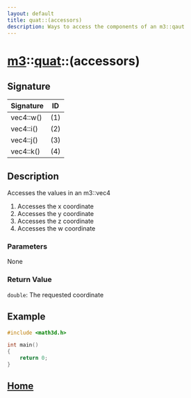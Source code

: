 ```yaml
---
layout: default
title: quat::(accessors)
description: Ways to access the components of an m3::qaut
---
```


# [m3](https://developergy.github.io/math3d/)::[quat](../../types/quat.md)::(accessors)

## Signature

| Signature | ID |
| --- | --- |
| vec4::w() | \(1\) |
| vec4::i() | \(2\) |
| vec4::j() | \(3\) |
| vec4::k() | \(4\) |

## Description

Accesses the values in an m3::vec4
1. Accesses the x coordinate  
2. Accesses the y coordinate
3. Accesses the z coordinate
4. Accesses the w coordinate

### Parameters

None

### Return Value

`double`: The requested coordinate

## Example

```c++
#include <math3d.h>

int main()
{
    return 0;
}
```

## [Home](https://developergy.github.io/math3d/)